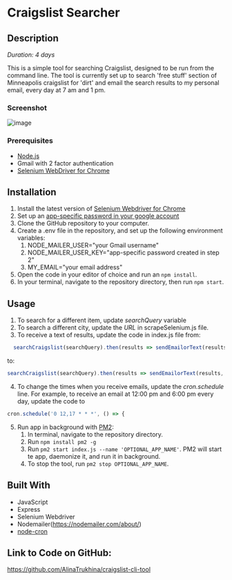 # Craigslist Searcher

## Description

_Duration: 4 days_

This is a simple tool for searching Craigslist, designed to be run from the command line. The tool is currently set up to search 'free stuff' section of Minneapolis craigslist for 'dirt' and email the search results to my personal email, every day at 7 am and 1 pm.

### Screenshot
![image](https://github.com/AlinaTrukhina/craigslist-cli-tool/assets/46235932/67b4afbe-b7d7-4828-b304-ce04c320f8fd)

### Prerequisites

- [Node.js](https://nodejs.org/en/)
- Gmail with 2 factor authentication
- [Selenium WebDriver for Chrome](https://chromedriver.chromium.org/downloads)

## Installation

1. Install the latest version of [Selenium Webdriver for Chrome](https://chromedriver.chromium.org/downloads)
2. Set up an [app-specific password in your google account](https://support.google.com/accounts/answer/185833?hl=en)
3. Clone the GitHub repository to your computer.
4. Create a .env file in the repository, and set up the following environment variables:
    1. NODE_MAILER_USER="your Gmail username"
    2. NODE_MAILER_USER_KEY="app-specific password created in step 2"
    3. MY_EMAIL="your email address"
5. Open the code in your editor of choice and run an `npm install`.
6. In your terminal, navigate to the repository directory, then run `npm start`.

## Usage

1. To search for a different item, update *searchQuery* variable 
2. To search a different city, update the *URL* in scrapeSelenium.js file.
3. To receive a text of results, update the code in index.js file from: 
```javascript 
  searchCraigslist(searchQuery).then(results => sendEmailorText(results));
  ```
  to: 
  ```javascript 
  searchCraigslist(searchQuery).then(results => sendEmailorText(results, 'PHONE NUMBER'));
  ```
4. To change the times when you receive emails, update the *cron.schedule* line. For example, to receive an email at 12:00 pm and 6:00 pm every day, update the code to
```javascript
cron.schedule('0 12,17 * * *', () => {
```
5. Run app in background with [PM2](https://pm2.keymetrics.io/):
    1. In terminal, navigate to the repository directory.
    2. Run `npm install pm2 -g`
    3. Run `pm2 start index.js --name 'OPTIONAL_APP_NAME'`. PM2 will start te app, daemonize it, and run it in background.
    4. To stop the tool, run `pm2 stop OPTIONAL_APP_NAME`.


## Built With
- JavaScript
- Express
- Selenium Webdriver
- Nodemailer(https://nodemailer.com/about/)
- [node-cron](https://www.npmjs.com/package/node-cron)

## Link to Code on GitHub:
https://github.com/AlinaTrukhina/craigslist-cli-tool
